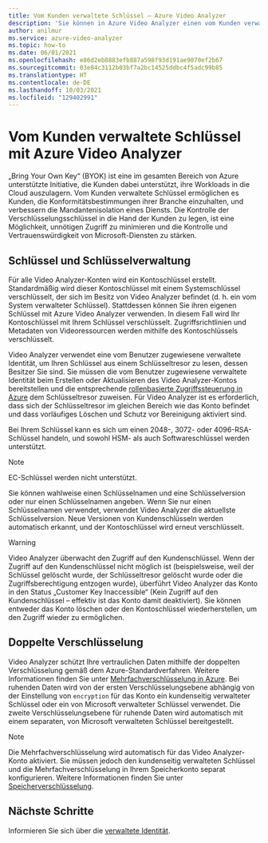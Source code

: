 ```yaml
---
title: Vom Kunden verwaltete Schlüssel – Azure Video Analyzer
description: 'Sie können in Azure Video Analyzer einen vom Kunden verwalteten Schlüssel (also: „Bring Your Own Key“) verwenden.'
author: anilmur
ms.service: azure-video-analyzer
ms.topic: how-to
ms.date: 06/01/2021
ms.openlocfilehash: e86d2eb8883efb887a598f93d191ae9070ef2b67
ms.sourcegitcommit: 03e84c3112b03bf7a2bc14525ddbc4f5adc99b85
ms.translationtype: HT
ms.contentlocale: de-DE
ms.lasthandoff: 10/03/2021
ms.locfileid: "129402991"
---
```

# <a name="customer-managed-keys-with-azure-video-analyzer"></a>Vom Kunden verwaltete Schlüssel mit Azure Video Analyzer

„Bring Your Own Key“ (BYOK) ist eine im gesamten Bereich von Azure unterstützte Initiative, die Kunden dabei unterstützt, ihre Workloads in die Cloud auszulagern. Vom Kunden verwaltete Schlüssel ermöglichen es Kunden, die Konformitätsbestimmungen ihrer Branche einzuhalten, und verbessern die Mandantenisolation eines Diensts. Die Kontrolle der Verschlüsselungsschlüssel in die Hand der Kunden zu legen, ist eine Möglichkeit, unnötigen Zugriff zu minimieren und die Kontrolle und Vertrauenswürdigkeit von Microsoft-Diensten zu stärken.

## <a name="keys-and-key-management"></a>Schlüssel und Schlüsselverwaltung

Für alle Video Analyzer-Konten wird ein Kontoschlüssel erstellt. Standardmäßig wird dieser Kontoschlüssel mit einem Systemschlüssel verschlüsselt, der sich im Besitz von Video Analyzer befindet (d. h. ein vom System verwalteter Schlüssel). Stattdessen können Sie ihren eigenen Schlüssel mit Azure Video Analyzer verwenden. In diesem Fall wird Ihr Kontoschlüssel mit Ihrem Schlüssel verschlüsselt. Zugriffsrichtlinien und Metadaten von Videoressourcen werden mithilfe des Kontoschlüssels verschlüsselt.

Video Analyzer verwendet eine vom Benutzer zugewiesene verwaltete Identität, um Ihren Schlüssel aus einem Schlüsseltresor zu lesen, dessen Besitzer Sie sind. Sie müssen die vom Benutzer zugewiesene verwaltete Identität beim Erstellen oder Aktualisieren des Video Analyzer-Kontos bereitstellen und die entsprechende [rollenbasierte Zugriffssteuerung in Azure](../../role-based-access-control/overview.md) dem Schlüsseltresor zuweisen. Für Video Analyzer ist es erforderlich, dass sich der Schlüsseltresor im gleichen Bereich wie das Konto befindet und dass vorläufiges Löschen und Schutz vor Bereinigung aktiviert sind.

Bei Ihrem Schlüssel kann es sich um einen 2048-, 3072- oder 4096-RSA-Schlüssel handeln, und sowohl HSM- als auch Softwareschlüssel werden unterstützt.

> [!NOTE]
> EC-Schlüssel werden nicht unterstützt.

Sie können wahlweise einen Schlüsselnamen und eine Schlüsselversion oder nur einen Schlüsselnamen angeben. Wenn Sie nur einen Schlüsselnamen verwendet, verwendet Video Analyzer die aktuellste Schlüsselversion. Neue Versionen von Kundenschlüsseln werden automatisch erkannt, und der Kontoschlüssel wird erneut verschlüsselt.

> [!WARNING]
> Video Analyzer überwacht den Zugriff auf den Kundenschlüssel. Wenn der Zugriff auf den Kundenschlüssel nicht möglich ist (beispielsweise, weil der Schlüssel gelöscht wurde, der Schlüsseltresor gelöscht wurde oder die Zugriffsberechtigung entzogen wurde), überführt Video Analyzer das Konto in den Status „Customer Key Inaccessible“ (Kein Zugriff auf den Kundenschlüssel – effektiv ist das Konto damit deaktiviert). Sie können entweder das Konto löschen oder den Kontoschlüssel wiederherstellen, um den Zugriff wieder zu ermöglichen.

## <a name="double-encryption"></a>Doppelte Verschlüsselung

Video Analyzer schützt Ihre vertraulichen Daten mithilfe der doppelten Verschlüsselung gemäß dem Azure-Standardverfahren. Weitere Informationen finden Sie unter [Mehrfachverschlüsselung in Azure](../../security/fundamentals/double-encryption.md). Bei ruhenden Daten wird von der ersten Verschlüsselungsebene abhängig von der Einstellung von `encryption` für das Konto ein kundenseitig verwalteter Schlüssel oder ein von Microsoft verwalteter Schlüssel verwendet. Die zweite Verschlüsselungsebene für ruhende Daten wird automatisch mit einem separaten, von Microsoft verwalteten Schlüssel bereitgestellt.

> [!NOTE]
> Die Mehrfachverschlüsselung wird automatisch für das Video Analyzer-Konto aktiviert. Sie müssen jedoch den kundenseitig verwalteten Schlüssel und die Mehrfachverschlüsselung in Ihrem Speicherkonto separat konfigurieren. Weitere Informationen finden Sie unter [Speicherverschlüsselung](../../storage/common/storage-service-encryption.md).


## <a name="next-steps"></a>Nächste Schritte

Informieren Sie sich über die [verwaltete Identität](managed-identity.md).
